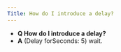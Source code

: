 ```yaml
---
Title: How do I introduce a delay?
---
```


- **Q How do I introduce a delay?**
- **A** (Delay forSeconds: 5) wait.

